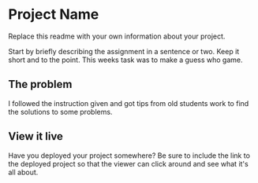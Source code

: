 # Project Name

Replace this readme with your own information about your project.

Start by briefly describing the assignment in a sentence or two. Keep it short and to the point.
This weeks task was to make a guess who game.

## The problem

I followed the instruction given and got tips from old students work to find the solutions to some problems. 
## View it live

Have you deployed your project somewhere? Be sure to include the link to the deployed project so that the viewer can click around and see what it's all about.

